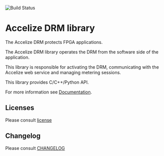 ![Build Status](https://codebuild.eu-west-1.amazonaws.com/badges?uuid=eyJlbmNyeXB0ZWREYXRhIjoiNS9XVFh6SXBsa1hNcTV2amhybTFNZUlBdEJ1N0dCYUVGSUtmYzNaMG1sVTlkUVBBTXVyTXZoRkhuU0M1d0drd1VTU0VZUzlONlJQZlB3OEh2UXREcENNPSIsIml2UGFyYW1ldGVyU3BlYyI6ImdJL29WM2YvdFhnQ1NNRSsiLCJtYXRlcmlhbFNldFNlcmlhbCI6MX0%3D&branch=master)
 
# Accelize DRM library

The Accelize DRM protects FPGA applications.

The Accelize DRM library operates the DRM from the software side of the
application.

This library is responsible for activating the DRM, communicating with the
Accelize web service and managing metering sessions.

This library provides C/C++/Python API.

For more information see [Documentation](https://drmlib.readthedocs.io/).

## Licenses

Please consult [license](licenses/LICENSE)

## Changelog

Please consult [CHANGELOG](CHANGELOG)
